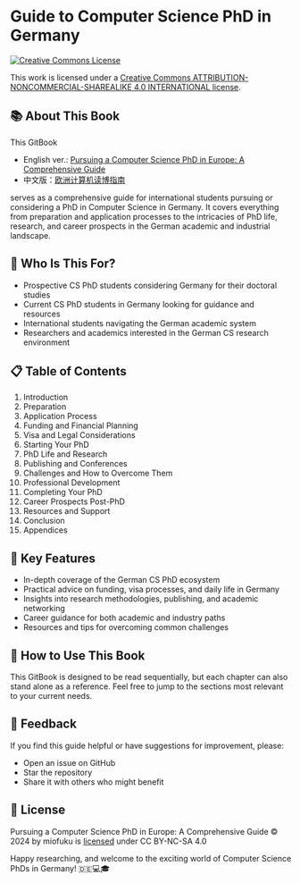 # Guide to Computer Science PhD in Germany

[![Creative Commons License](https://i.creativecommons.org/l/by/4.0/88x31.png)](https://creativecommons.org/licenses/by-nc-sa/4.0/?ref=chooser-v1)

This work is licensed under a [Creative Commons ATTRIBUTION-NONCOMMERCIAL-SHAREALIKE 4.0 INTERNATIONAL license](https://creativecommons.org/licenses/by-nc-sa/4.0/?ref=chooser-v1).

## 📚 About This Book

This GitBook 
- English ver.: [Pursuing a Computer Science PhD in Europe: A Comprehensive Guide](https://easymentor.gitbook.io/guide-to-pursuing-a-phd-in-europe)
- 中文版：[欧洲计算机读博指南](https://easymentor.gitbook.io/ou-zhou-du-bo-zhi-nan)

serves as a comprehensive guide for international students pursuing or considering a PhD in Computer Science in Germany. It covers everything from preparation and application processes to the intricacies of PhD life, research, and career prospects in the German academic and industrial landscape.

## 🎯 Who Is This For?

- Prospective CS PhD students considering Germany for their doctoral studies
- Current CS PhD students in Germany looking for guidance and resources
- International students navigating the German academic system
- Researchers and academics interested in the German CS research environment

## 📋 Table of Contents

1. Introduction
2. Preparation
3. Application Process
4. Funding and Financial Planning
5. Visa and Legal Considerations
6. Starting Your PhD
7. PhD Life and Research
8. Publishing and Conferences
9. Challenges and How to Overcome Them
10. Professional Development
11. Completing Your PhD
12. Career Prospects Post-PhD
13. Resources and Support
14. Conclusion
15. Appendices

## 🌟 Key Features

- In-depth coverage of the German CS PhD ecosystem
- Practical advice on funding, visa processes, and daily life in Germany
- Insights into research methodologies, publishing, and academic networking
- Career guidance for both academic and industry paths
- Resources and tips for overcoming common challenges

## 🔧 How to Use This Book

This GitBook is designed to be read sequentially, but each chapter can also stand alone as a reference. Feel free to jump to the sections most relevant to your current needs.

## 📣 Feedback

If you find this guide helpful or have suggestions for improvement, please:
- Open an issue on GitHub
- Star the repository
- Share it with others who might benefit

## 📜 License

Pursuing a Computer Science PhD in Europe: A Comprehensive Guide © 2024 by miofuku is [licensed](LICENSE.md) under CC BY-NC-SA 4.0 


Happy researching, and welcome to the exciting world of Computer Science PhDs in Germany! 🇩🇪💻🎓
